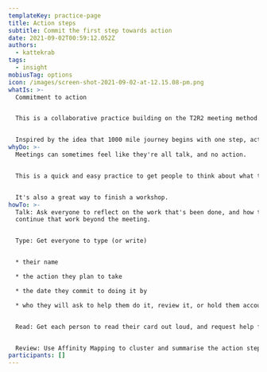 ```yaml
---
templateKey: practice-page
title: Action steps
subtitle: Commit the first step towards action
date: 2021-09-02T00:59:12.052Z
authors:
  - kattekrab
tags:
  - insight
mobiusTag: options
icon: /images/screen-shot-2021-09-02-at-12.15.08-pm.png
whatIs: >-
  Commitment to action


  This is a collaborative practice building on the T2R2 meeting method.  Action steps asks everyone to commit to taking a first step towards action.  


  Inspired by the idea that 1000 mile journey begins with one step, action steps gets people to think about the first step they will take to continue the work begun together today. Informed by De Bono's Action shoes.
whyDo: >-
  Meetings can sometimes feel like they're all talk, and no action.  


  This is a quick and easy practice to get people to think about what they will do next, and put words into action. 


  It's also a great way to finish a workshop.
howTo: >-
  Talk: Ask everyone to reflect on the work that's been done, and how they might
  continue that work beyond the meeting.


  Type: Get everyone to type (or write) 


  * their name

  * the action they plan to take

  * the date they commit to doing it by

  * who they will ask to help them do it, review it, or hold them accountable.


  Read: Get each person to read their card out loud, and request help from someone in the room


  Review: Use Affinity Mapping to cluster and summarise the action steps
participants: []
---
```

